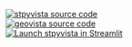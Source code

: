 <div id="fixedbadges" style="position:fixed; bottom: 1%; left:1%;">
<br>
<a href="https://github.com/edsaac/stpyvista"><img alt="stpyvista source code" src="https://img.shields.io/static/v1?label=:&message=stpyvista&color=informational&logo=github"></a>
<br>
<a href="https://github.com/bjlittle/geovista"><img alt="geovista source code" src="https://img.shields.io/static/v1?label=:&message=geovista&color=green&logo=github"></a>
<br>
<a href="https://stpyvista.streamlit.app"><img alt="Launch stpyvista in Streamlit" src="https://img.shields.io/static/v1?label=:&message=More%20examples&color=pink&logo=streamlit"></a>
</div>
